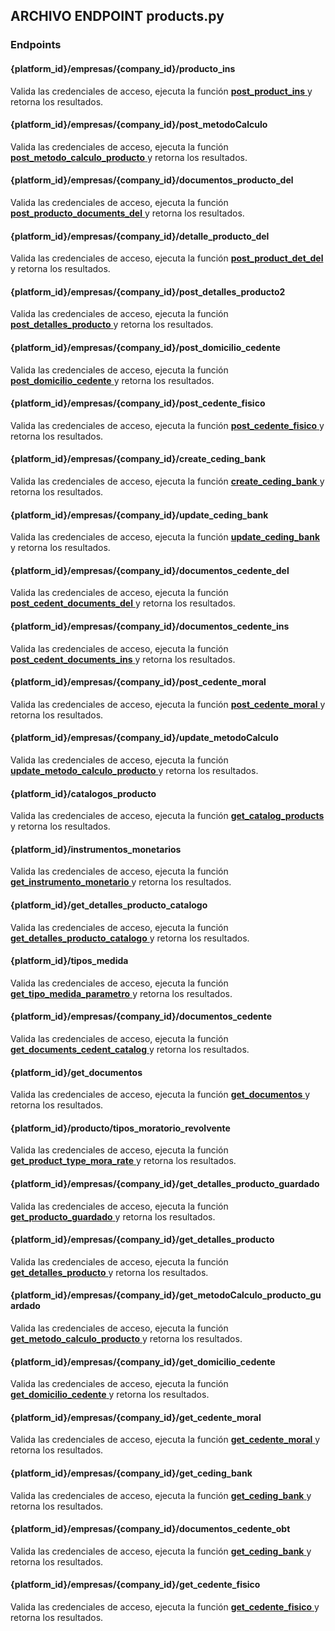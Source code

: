 ## ARCHIVO ENDPOINT products.py

### Endpoints

#### {platform_id}/empresas/{company_id}/producto_ins

Valida las credenciales de acceso, ejecuta la función <a href="../../../../../desarrollo/api/funciones/productos/#post_product_ins"> 
    <strong>post_product_ins</strong>
  </a> y retorna los resultados. 
#### {platform_id}/empresas/{company_id}/post_metodoCalculo

Valida las credenciales de acceso, ejecuta la función <a href="../../../../../desarrollo/api/funciones/productos/#post_metodo_calculo_producto"> 
    <strong>post_metodo_calculo_producto</strong>
  </a> y retorna los resultados. 
#### {platform_id}/empresas/{company_id}/documentos_producto_del

Valida las credenciales de acceso, ejecuta la función <a href="../../../../../desarrollo/api/funciones/productos/#post_producto_documents_del"> 
    <strong>post_producto_documents_del</strong>
  </a> y retorna los resultados. 
#### {platform_id}/empresas/{company_id}/detalle_producto_del

Valida las credenciales de acceso, ejecuta la función <a href="../../../../../desarrollo/api/funciones/productos/#post_product_det_del"> 
    <strong>post_product_det_del</strong>
  </a> y retorna los resultados. 

#### {platform_id}/empresas/{company_id}/post_detalles_producto2

Valida las credenciales de acceso, ejecuta la función <a href="../../../../../desarrollo/api/funciones/productos/#post_detalles_producto"> 
    <strong>post_detalles_producto</strong>
  </a> y retorna los resultados. 
#### {platform_id}/empresas/{company_id}/post_domicilio_cedente

Valida las credenciales de acceso, ejecuta la función <a href="../../../../../desarrollo/api/funciones/productos/#post_domicilio_cedente"> 
    <strong>post_domicilio_cedente</strong>
  </a> y retorna los resultados.  
#### {platform_id}/empresas/{company_id}/post_cedente_fisico

Valida las credenciales de acceso, ejecuta la función <a href="../../../../../desarrollo/api/funciones/productos/#post_cedente_fisico"> 
    <strong>post_cedente_fisico</strong>
  </a> y retorna los resultados. 
#### {platform_id}/empresas/{company_id}/create_ceding_bank
Valida las credenciales de acceso, ejecuta la función <a href="../../../../../desarrollo/api/funciones/productos/#create_ceding_bank"> 
    <strong>create_ceding_bank</strong>
  </a> y retorna los resultados. 
#### {platform_id}/empresas/{company_id}/update_ceding_bank
Valida las credenciales de acceso, ejecuta la función <a href="../../../../../desarrollo/api/funciones/productos/#update_ceding_bank"> 
    <strong>update_ceding_bank</strong>
  </a> y retorna los resultados. 
#### {platform_id}/empresas/{company_id}/documentos_cedente_del
Valida las credenciales de acceso, ejecuta la función <a href="../../../../../desarrollo/api/funciones/productos/#post_cedent_documents_del"> 
    <strong>post_cedent_documents_del</strong>
  </a> y retorna los resultados.
#### {platform_id}/empresas/{company_id}/documentos_cedente_ins
Valida las credenciales de acceso, ejecuta la función <a href="../../../../../desarrollo/api/funciones/productos/#post_cedent_documents_ins"> 
    <strong>post_cedent_documents_ins</strong>
  </a> y retorna los resultados.
#### {platform_id}/empresas/{company_id}/post_cedente_moral
Valida las credenciales de acceso, ejecuta la función <a href="../../../../../desarrollo/api/funciones/productos/#post_cedente_moral"> 
    <strong>post_cedente_moral</strong>
  </a> y retorna los resultados.
#### {platform_id}/empresas/{company_id}/update_metodoCalculo
Valida las credenciales de acceso, ejecuta la función <a href="../../../../../desarrollo/api/funciones/productos/#update_metodo_calculo_producto"> 
    <strong>update_metodo_calculo_producto</strong>
  </a> y retorna los resultados.
#### {platform_id}/catalogos_producto
Valida las credenciales de acceso, ejecuta la función <a href="../../../../../desarrollo/api/funciones/productos/#get_catalog_products"> 
    <strong>get_catalog_products</strong>
  </a> y retorna los resultados.
#### {platform_id}/instrumentos_monetarios
Valida las credenciales de acceso, ejecuta la función <a href="../../../../../desarrollo/api/funciones/productos/#get_instrumento_monetario"> 
    <strong>get_instrumento_monetario</strong>
  </a> y retorna los resultados.
#### {platform_id}/get_detalles_producto_catalogo
Valida las credenciales de acceso, ejecuta la función <a href="../../../../../desarrollo/api/funciones/productos/#get_detalles_producto_catalogo"> 
    <strong>get_detalles_producto_catalogo</strong>
  </a> y retorna los resultados.
#### {platform_id}/tipos_medida
Valida las credenciales de acceso, ejecuta la función <a href="../../../../../desarrollo/api/funciones/productos/#get_tipo_medida_parametro"> 
    <strong>get_tipo_medida_parametro</strong>
  </a> y retorna los resultados.
#### {platform_id}/empresas/{company_id}/documentos_cedente
Valida las credenciales de acceso, ejecuta la función <a href="../../../../../desarrollo/api/funciones/productos/#get_documents_cedent_catalog"> 
    <strong>get_documents_cedent_catalog</strong>
  </a> y retorna los resultados.
#### {platform_id}/get_documentos
Valida las credenciales de acceso, ejecuta la función <a href="../../../../../desarrollo/api/funciones/productos/#get_documentos"> 
    <strong>get_documentos</strong>
  </a> y retorna los resultados.
#### {platform_id}/producto/tipos_moratorio_revolvente
Valida las credenciales de acceso, ejecuta la función <a href="../../../../../desarrollo/api/funciones/productos/#get_product_type_mora_rate"> 
    <strong>get_product_type_mora_rate</strong>
  </a> y retorna los resultados.
#### {platform_id}/empresas/{company_id}/get_detalles_producto_guardado
Valida las credenciales de acceso, ejecuta la función <a href="../../../../../desarrollo/api/funciones/productos/#get_producto_guardado"> 
    <strong>get_producto_guardado</strong>
  </a> y retorna los resultados.
#### {platform_id}/empresas/{company_id}/get_detalles_producto
Valida las credenciales de acceso, ejecuta la función <a href="../../../../../desarrollo/api/funciones/productos/#get_detalles_producto"> 
    <strong>get_detalles_producto</strong>
  </a> y retorna los resultados.
#### {platform_id}/empresas/{company_id}/get_metodoCalculo_producto_guardado
Valida las credenciales de acceso, ejecuta la función <a href="../../../../../desarrollo/api/funciones/productos/#get_metodo_calculo_producto"> 
    <strong>get_metodo_calculo_producto</strong>
  </a> y retorna los resultados.
#### {platform_id}/empresas/{company_id}/get_domicilio_cedente
Valida las credenciales de acceso, ejecuta la función <a href="../../../../../desarrollo/api/funciones/productos/#get_domicilio_cedente"> 
    <strong>get_domicilio_cedente</strong>
  </a> y retorna los resultados.
#### {platform_id}/empresas/{company_id}/get_cedente_moral
Valida las credenciales de acceso, ejecuta la función <a href="../../../../../desarrollo/api/funciones/productos/#get_cedente_moral"> 
    <strong>get_cedente_moral</strong>
  </a> y retorna los resultados.
#### {platform_id}/empresas/{company_id}/get_ceding_bank
Valida las credenciales de acceso, ejecuta la función <a href="../../../../../desarrollo/api/funciones/productos/#get_ceding_bank"> 
    <strong>get_ceding_bank</strong>
  </a> y retorna los resultados.
#### {platform_id}/empresas/{company_id}/documentos_cedente_obt
Valida las credenciales de acceso, ejecuta la función <a href="../../../../../desarrollo/api/funciones/productos/#get_ceding_bank"> 
    <strong>get_ceding_bank</strong>
  </a> y retorna los resultados.
#### {platform_id}/empresas/{company_id}/get_cedente_fisico
Valida las credenciales de acceso, ejecuta la función <a href="../../../../../desarrollo/api/funciones/productos/#get_cedente_fisico"> 
    <strong>get_cedente_fisico</strong>
  </a> y retorna los resultados.